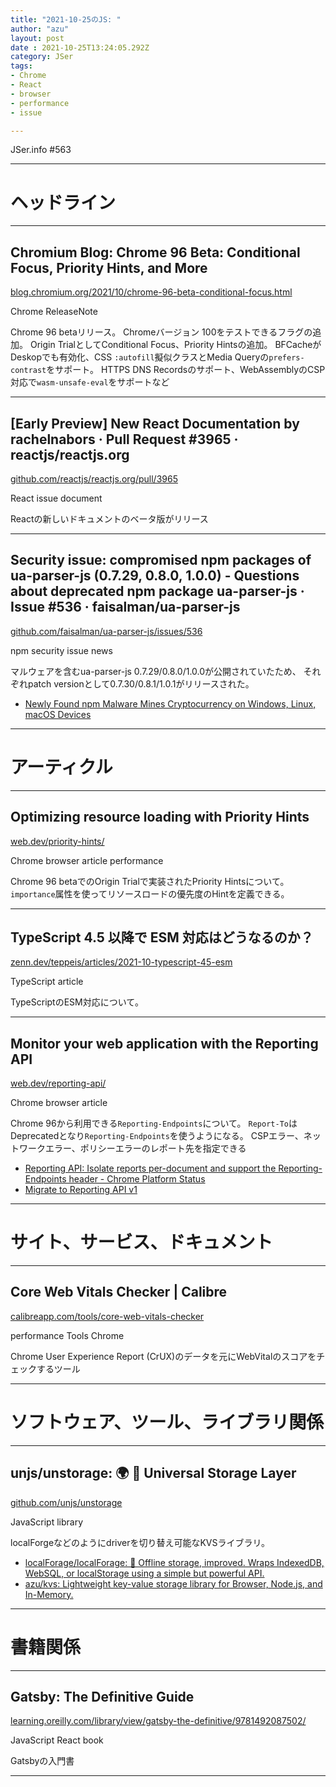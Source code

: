 ```yaml
---
title: "2021-10-25のJS: "
author: "azu"
layout: post
date : 2021-10-25T13:24:05.292Z
category: JSer
tags:
- Chrome
- React
- browser
- performance
- issue

---
```


JSer.info #563

----

<h1 class="site-genre">ヘッドライン</h1>

----

## Chromium Blog: Chrome 96 Beta: Conditional Focus, Priority Hints, and More
[blog.chromium.org/2021/10/chrome-96-beta-conditional-focus.html](https://blog.chromium.org/2021/10/chrome-96-beta-conditional-focus.html "Chromium Blog: Chrome 96 Beta: Conditional Focus, Priority Hints, and More")
<p class="jser-tags jser-tag-icon"><span class="jser-tag">Chrome</span> <span class="jser-tag">ReleaseNote</span></p>

Chrome 96 betaリリース。
Chromeバージョン 100をテストできるフラグの追加。
Origin TrialとしてConditional Focus、Priority Hintsの追加。
BFCacheがDeskopでも有効化、CSS `:autofill`擬似クラスとMedia Queryの`prefers-contrast`をサポート。
HTTPS DNS Recordsのサポート、WebAssemblyのCSP対応で`wasm-unsafe-eval`をサポートなど


----

## \[Early Preview\] New React Documentation by rachelnabors · Pull Request #3965 · reactjs/reactjs.org
[github.com/reactjs/reactjs.org/pull/3965](https://github.com/reactjs/reactjs.org/pull/3965 "\[Early Preview\] New React Documentation by rachelnabors · Pull Request #3965 · reactjs/reactjs.org")
<p class="jser-tags jser-tag-icon"><span class="jser-tag">React</span> <span class="jser-tag">issue</span> <span class="jser-tag">document</span></p>

Reactの新しいドキュメントのベータ版がリリース


----

## Security issue: compromised npm packages of ua-parser-js (0.7.29, 0.8.0, 1.0.0) - Questions about deprecated npm package ua-parser-js · Issue #536 · faisalman/ua-parser-js
[github.com/faisalman/ua-parser-js/issues/536](https://github.com/faisalman/ua-parser-js/issues/536 "Security issue: compromised npm packages of ua-parser-js (0.7.29, 0.8.0, 1.0.0) - Questions about deprecated npm package ua-parser-js · Issue #536 · faisalman/ua-parser-js")
<p class="jser-tags jser-tag-icon"><span class="jser-tag">npm</span> <span class="jser-tag">security</span> <span class="jser-tag">issue</span> <span class="jser-tag">news</span></p>

マルウェアを含むua-parser-js 0.7.29/0.8.0/1.0.0が公開されていたため、
それぞれpatch versionとして0.7.30/0.8.1/1.0.1がリリースされた。

- [Newly Found npm Malware Mines Cryptocurrency on Windows, Linux, macOS Devices](https://blog.sonatype.com/newly-found-npm-malware-mines-cryptocurrency-on-windows-linux-macos-devices "Newly Found npm Malware Mines Cryptocurrency on Windows, Linux, macOS Devices")

----
<h1 class="site-genre">アーティクル</h1>

----

## Optimizing resource loading with Priority Hints
[web.dev/priority-hints/](https://web.dev/priority-hints/ "Optimizing resource loading with Priority Hints")
<p class="jser-tags jser-tag-icon"><span class="jser-tag">Chrome</span> <span class="jser-tag">browser</span> <span class="jser-tag">article</span> <span class="jser-tag">performance</span></p>

Chrome 96 betaでのOrigin Trialで実装されたPriority Hintsについて。
`importance`属性を使ってリソースロードの優先度のHintを定義できる。


----

## TypeScript 4.5 以降で ESM 対応はどうなるのか？
[zenn.dev/teppeis/articles/2021-10-typescript-45-esm](https://zenn.dev/teppeis/articles/2021-10-typescript-45-esm "TypeScript 4.5 以降で ESM 対応はどうなるのか？")
<p class="jser-tags jser-tag-icon"><span class="jser-tag">TypeScript</span> <span class="jser-tag">article</span></p>

TypeScriptのESM対応について。


----

## Monitor your web application with the Reporting API
[web.dev/reporting-api/](https://web.dev/reporting-api/ "Monitor your web application with the Reporting API")
<p class="jser-tags jser-tag-icon"><span class="jser-tag">Chrome</span> <span class="jser-tag">browser</span> <span class="jser-tag">article</span></p>

Chrome 96から利用できる`Reporting-Endpoints`について。
`Report-To`はDeprecatedとなり`Reporting-Endpoints`を使うようになる。
CSPエラー、ネットワークエラー、ポリシーエラーのレポート先を指定できる

- [Reporting API: Isolate reports per-document and support the Reporting-Endpoints header - Chrome Platform Status](https://www.chromestatus.com/feature/5712172409683968 "Reporting API: Isolate reports per-document and support the Reporting-Endpoints header - Chrome Platform Status")
- [Migrate to Reporting API v1](https://web.dev/reporting-api-migration/#migration-steps "Migrate to Reporting API v1")

----
<h1 class="site-genre">サイト、サービス、ドキュメント</h1>

----

## Core Web Vitals Checker | Calibre
[calibreapp.com/tools/core-web-vitals-checker](https://calibreapp.com/tools/core-web-vitals-checker "Core Web Vitals Checker | Calibre")
<p class="jser-tags jser-tag-icon"><span class="jser-tag">performance</span> <span class="jser-tag">Tools</span> <span class="jser-tag">Chrome</span></p>

Chrome User Experience Report (CrUX)のデータを元にWebVitalのスコアをチェックするツール


----
<h1 class="site-genre">ソフトウェア、ツール、ライブラリ関係</h1>

----

## unjs/unstorage: 🌍 💾 Universal Storage Layer
[github.com/unjs/unstorage](https://github.com/unjs/unstorage "unjs/unstorage: 🌍 💾 Universal Storage Layer")
<p class="jser-tags jser-tag-icon"><span class="jser-tag">JavaScript</span> <span class="jser-tag">library</span></p>

localForgeなどのようにdriverを切り替え可能なKVSライブラリ。

- [localForage/localForage: 💾 Offline storage, improved. Wraps IndexedDB, WebSQL, or localStorage using a simple but powerful API.](https://github.com/localForage/localForage "localForage/localForage: 💾 Offline storage, improved. Wraps IndexedDB, WebSQL, or localStorage using a simple but powerful API.")
- [azu/kvs: Lightweight key-value storage library for Browser, Node.js, and In-Memory.](https://github.com/azu/kvs "azu/kvs: Lightweight key-value storage library for Browser, Node.js, and In-Memory.")

----
<h1 class="site-genre">書籍関係</h1>

----

## Gatsby: The Definitive Guide
[learning.oreilly.com/library/view/gatsby-the-definitive/9781492087502/](https://learning.oreilly.com/library/view/gatsby-the-definitive/9781492087502/ "Gatsby: The Definitive Guide")
<p class="jser-tags jser-tag-icon"><span class="jser-tag">JavaScript</span> <span class="jser-tag">React</span> <span class="jser-tag">book</span></p>

Gatsbyの入門書


----
